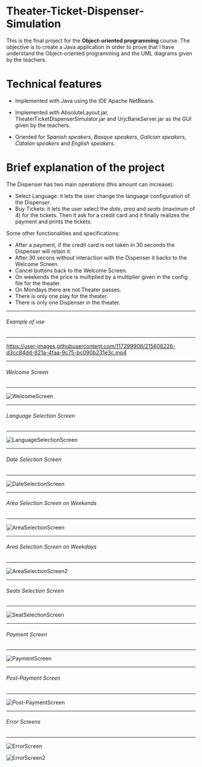 # Theater-Ticket-Dispenser-Simulation

This is the final project for the **Object-oriented programming** course.
The objective is to create a Java application in order to prove that I have understand the Object-oriented programming and the UML diagrams given by the teachers.

# Technical features
- Implemented with Java using the IDE Apache NetBeans.

- Implemented with AbsoluteLayout.jar, TheaterTicketDispenserSimulator.jar and UrjcBankServer.jar as the GUI given by the teachers.

- Oriented for *Spanish speakers*, *Basque speakers*, *Galician speakers*, *Catalan speakers* and *English speakers*.

# Brief explanation of the project
The Dispenser has two main operations (this amount can increase):
- Select Language: it lets the user change the language configuration of the Dispenser.
- Buy Tickets: it lets the user select the *date*, *area* and *seats* (maximum of 4) for the tickets. Then it ask for a credit card and it finally realizes the payment and prints the tickets.

Some other functionalities and specifications:
- After a payment, if the credit card is not taken in 30 seconds the Dispenser will retain it.
- After 30 secons without interaction with the Dispenser it backs to the Welcome Screen.
- Cancel buttons back to the Welcome Screen.
- On weekends the price is multiplied by a multiplier given in the config file for the theater.
- On Mondays there are not Theater passes.
- There is only one play for the theater.
- There is only one Dispenser in the theater.

---
###### Example of use
---

https://user-images.githubusercontent.com/117299908/215608226-d3cc84dd-821a-4faa-9c75-bc090b231e3c.mp4

---
###### Welcome Screen
---

![WelcomeScreen](https://user-images.githubusercontent.com/117299908/215600063-cd64edec-b50e-493b-a103-a4a171419c02.PNG)

---
###### Language Selection Screen
---

![LanguageSelectionScreen](https://user-images.githubusercontent.com/117299908/215600123-e0a13e62-b5cb-4666-b6b9-2a525568510a.PNG)

---
###### Date Selection Screen
---

![DateSelectionScreen](https://user-images.githubusercontent.com/117299908/215600179-12c01165-1c8a-45c3-bf29-8dd521ef1686.PNG)

---
###### Area Selection Screen on Weekends
---

![AreaSelectionScreen](https://user-images.githubusercontent.com/117299908/215600268-e37e6724-958a-47ac-9a2f-3c120b767cf0.PNG)

---
###### Area Selection Screen on Weekdays
---

![AreaSelectionScreen2](https://user-images.githubusercontent.com/117299908/215600235-e55fb052-35af-4973-8bf1-7c99dc3a6194.PNG)

---
###### Seats Selection Screen
---

![SeatSelectionScreen](https://user-images.githubusercontent.com/117299908/215601089-45451ac1-03eb-4c41-b701-0a11aad764c6.PNG)

---
###### Payment Screen
---

![PaymentScreen](https://user-images.githubusercontent.com/117299908/215601114-6692acf4-92d4-4aea-9f58-dd4c856d2028.PNG)

---
###### Post-Payment Screen
---

![Post-PaymentScreen](https://user-images.githubusercontent.com/117299908/215601197-f3eac3ec-a874-4179-8ad6-2763d9c1ba01.PNG)

---
###### Error Screens
---

![ErrorScreen](https://user-images.githubusercontent.com/117299908/215601244-b2e33126-f311-4953-946d-58dfa6824198.PNG)

![ErrorScreen2](https://user-images.githubusercontent.com/117299908/215601245-244c8dfa-1407-42ce-a9aa-7f3792648302.PNG)
